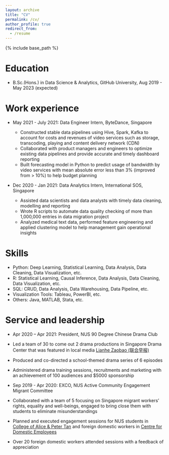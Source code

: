 ```yaml
---
layout: archive
title: "CV"
permalink: /cv/
author_profile: true
redirect_from:
  - /resume
---
```


{% include base_path %}

Education
======
* B.Sc.(Hons.) in Data Science & Analytics, GitHub University, Aug 2019 - May 2023 (expected)

Work experience
======
* May 2021 - July 2021: Data Engineer Intern, ByteDance, Singapore
  * Constructed stable data pipelines using Hive, Spark, Kafka to account for costs and revenues of video services such as storage, transcoding, playing and content delivery network (CDN)
  * Collaborated with product managers and engineers to optimize existing data pipelines and provide accurate and timely dashboard reporting
  * Built forecasting model in Python to predict usage of bandwidth by video services with mean absolute error less than 3% (improved from > 10%) to help budget planning

* Dec 2020 - Jan 2021: Data Analytics Intern, International SOS, Singapore
  * Assisted data scientists and data analysts with timely data cleaning, modelling and reporting
  * Wrote R scripts to automate data quality checking of more than 1,000,000 entries in data migration project
  * Analyzed medical text data, performed feature engineering and applied clustering model to help management gain operational insights

Skills
======
* Python: Deep Learning, Statistical Learning, Data Analysis, Data Cleaning, Data Visualization, etc.
* R: Statistical Learning, Causal Inference, Data Analysis, Data Cleaning, Data Visualization, etc.
* SQL: CRUD, Data Analysis, Data Warehousing, Data Pipeline, etc.
* Visualization Tools: Tableau, PowerBI, etc.
* Others: Java, MATLAB, Stata, etc.

<!-- Publications
======
  <ul>{% for post in site.publications %}
    {% include archive-single-cv.html %}
  {% endfor %}</ul>
  
Talks
======
  <ul>{% for post in site.talks %}
    {% include archive-single-talk-cv.html %}
  {% endfor %}</ul>
  
Teaching
======
  <ul>{% for post in site.teaching %}
    {% include archive-single-cv.html %}
  {% endfor %}</ul> -->
  
Service and leadership
======
* Apr 2020 – Apr 2021: President, NUS 90 Degree Chinese Drama Club
 * Led a team of 30 to come out 2 drama productions in Singapore Drama Center that was featured in local media [Lianhe Zaobao (联合早报)](https://www.zaobao.com.sg/lifestyle/culture/story20210506-1144652) 
 * Produced and co-directed a school-themed drama series of 6 episodes
 * Administered drama training sessions, recruitments and marketing with an achievement of 100 audiences and $5000 sponsorship

* Sep 2019 - Apr 2020: EXCO, NUS Active Community Engagement Migrant Committee
 * Collaborated with a team of 5 focusing on Singapore migrant workers’ rights, equality and well-beings, engaged to bring close them with students to eliminate misunderstandings
 * Planned and executed engagement sessions for NUS students in [College of Alice & Peter Tan](https://capt.nus.edu.sg/) and foreign domestic workers in [Centre for Domestic Employees](https://www.cde.org.sg/wps/portal/cde/home/)
 * Over 20 foreign domestic workers attended sessions with a feedback of appreciation
